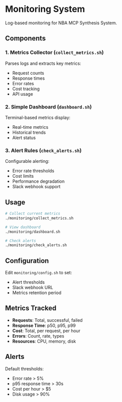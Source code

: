 # Monitoring System

Log-based monitoring for NBA MCP Synthesis System.

## Components

### 1. Metrics Collector (`collect_metrics.sh`)
Parses logs and extracts key metrics:
- Request counts
- Response times
- Error rates
- Cost tracking
- API usage

### 2. Simple Dashboard (`dashboard.sh`)
Terminal-based metrics display:
- Real-time metrics
- Historical trends
- Alert status

### 3. Alert Rules (`check_alerts.sh`)
Configurable alerting:
- Error rate thresholds
- Cost limits
- Performance degradation
- Slack webhook support

## Usage

```bash
# Collect current metrics
./monitoring/collect_metrics.sh

# View dashboard
./monitoring/dashboard.sh

# Check alerts
./monitoring/check_alerts.sh
```

## Configuration

Edit `monitoring/config.sh` to set:
- Alert thresholds
- Slack webhook URL
- Metrics retention period

## Metrics Tracked

- **Requests**: Total, successful, failed
- **Response Time**: p50, p95, p99
- **Cost**: Total, per request, per hour
- **Errors**: Count, rate, types
- **Resources**: CPU, memory, disk

## Alerts

Default thresholds:
- Error rate > 5%
- p95 response time > 30s
- Cost per hour > $5
- Disk usage > 90%

